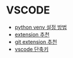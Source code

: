 # VSCODE


* [python venv 설정 방법](https://ddochea.tistory.com/33)
* [extension 추천](https://teserre.tistory.com/9)
* [git extension 추천](https://inpa.tistory.com/entry/VSCode-%F0%9F%92%BD-GIT-%EC%9D%B5%EC%8A%A4%ED%85%90%EC%85%98-%EC%B6%94%EC%B2%9C#GIT_%EC%9D%B5%EC%8A%A4%ED%85%90%EC%85%98)
* [vscode 단축키](https://engineer-mole.tistory.com/204)
